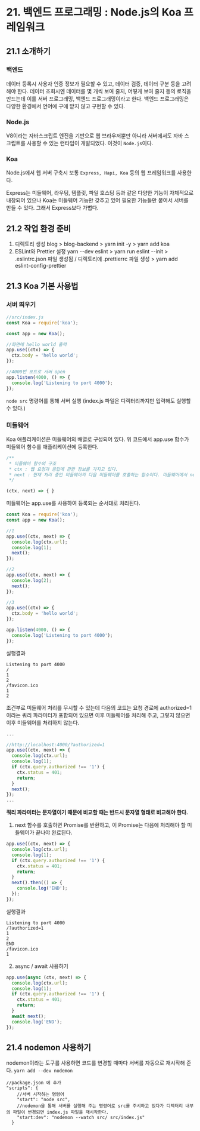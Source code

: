 # 21. 백엔드 프로그래밍 : Node.js의 Koa 프레임워크
## 21.1 소개하기
### 백엔드
데이터 등록시 사용자 인증 정보가 필요할 수 있고, 데이터 검증, 데이터 구분 등을 고려해야 한다. 데이터 조회시엔 데이터를 몇 개씩 보여 줄지, 어떻게 보여 줄지 등의 로직을 만드는데 이를 서버 프로그래밍, 백엔드 프로그래밍이라고 한다.
백엔드 프로그래밍은 다양한 환경에서 언어에 구애 받지 않고 구현할 수 있다.

### Node.js
V8이라는 자바스크립트 엔진을 기반으로 웹 브라우저뿐만 아니라 서버에서도 자바 스크립트를 사용할 수 있는 런타임이 개발되었다. 이것이 `Node.js`이다.

### Koa
Node.js에서 웹 서버 구축시 보통 `Express, Hapi, Koa` 등의 웹 프레임워크를 사용한다.

Express는 미들웨어, 라우팅, 템플릿, 파일 호스팅 등과 같은 다양한 기능이 자체적으로 내장되어 있으나 Koa는 미들웨어 기능만 갖추고 있어 필요한 기능들만 붙여서 서버를 만들 수 있다. 그래서 Express보다 가볍다.

## 21.2 작업 환경 준비
1) 디렉토리 생성 blog > blog-backend > yarn init -y > yarn add koa
2) ESLint와 Prettier 설정 yarn --dev eslint > yarn run eslint --init > .eslintrc.json 파일 생성됨 / 디렉토리에 .prettierrc 파일 생성 > yarn add eslint-config-prettier

## 21.3 Koa 기본 사용법
### 서버 띄우기
```javascript
//src/index.js
const Koa = require('koa');

const app = new Koa();

//화면에 hello world 출력
app.use((ctx) => {
  ctx.body = 'hello world';
});

//4000번 포트로 서버 open
app.listen(4000, () => {
  console.log('Listening to port 4000');
});
```
`node src` 명령어를 통해 서버 실행 (index.js 파일은 디렉터리까지만 입력해도 실행할 수 있다.)

### 미들웨어
Koa 애플리케이션은 미들웨어의 배열로 구성되어 있다. 위 코드에서 app.use 함수가 미들웨어 함수를 애플리케이션에 등록한다.

```javascript
/**
 * 미들웨어 함수의 구조
 * ctx : 웹 요청과 응답에 관한 정보를 가지고 있다. 
 * next : 현재 처리 중인 미들웨어의 다음 미들웨어를 호출하는 함수이다. 미들웨어에서 next를 사용하지 않는 경우 생략 가능
 */

(ctx, next) => { }
```

미들웨어는 app.use를 사용하여 등록되는 순서대로 처리된다.

```javascript
const Koa = require('koa');
const app = new Koa();

//1
app.use((ctx, next) => {
  console.log(ctx.url);
  console.log(1);
  next();
});

//2
app.use((ctx, next) => {
  console.log(2);
  next();
});

//3
app.use((ctx) => {
  ctx.body = 'hello world';
});

app.listen(4000, () => {
  console.log('Listening to port 4000');
});
```
실행결과
```
Listening to port 4000
/
1
2
/favicon.ico
1
2
```

조건부로 미들웨어 처리를 무시할 수 있는데 다음의 코드는 요청 경로에 authorized=1 이라는 쿼리 파라미터가 포함되어 있으면 이후 미들웨어를 처리해 주고, 그렇지 않으면 이후 미들웨어를 처리하지 않는다.
```javascript
...

//http://localhost:4000/?authorized=1
app.use((ctx, next) => {
  console.log(ctx.url);
  console.log(1);
  if (ctx.query.authorized !== '1') {
    ctx.status = 401;
    return;
  }
  next();
});
...
```
__쿼리 파라미터는 문자열이기 때문에 비교할 때는 반드시 문자열 형태로 비교해야 한다.__

1. next 함수를 호출하면 Promise를 반환하고, 이 Promise는 다음에 처리해야 할 미들웨어가 끝나야 완료된다.

```javascript
app.use((ctx, next) => {
  console.log(ctx.url);
  console.log(1);
  if (ctx.query.authorized !== '1') {
    ctx.status = 401;
    return;
  }
  next().then(() => {
    console.log('END');
  });
});
```
실행결과
```
Listening to port 4000
/?authorized=1
1
2
END
/favicon.ico
1
```

2. async / await 사용하기
```javascript
app.use(async (ctx, next) => {
  console.log(ctx.url);
  console.log(1);
  if (ctx.query.authorized !== '1') {
    ctx.status = 401;
    return;
  }
  await next();
  console.log('END');
});
```

## 21.4 nodemon 사용하기
nodemon이라는 도구를 사용하면 코드를 변경할 때마다 서버를 자동으로 재시작해 준다. `yarn add --dev nodemon`

```
//package.json 에 추가
"scripts": {
    //서버 시작하는 명령어
    "start": "node src",
    //nodemon을 통해 서버를 실행해 주는 명령어로 src를 주시하고 있다가 디렉터리 내부의 파일이 변경되면 index.js 파일을 재시작한다.
    "start:dev": "nodemon --watch src/ src/index.js" 
  }
```